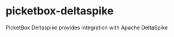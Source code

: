picketbox-deltaspike
====================

PicketBox Deltaspike provides integration with Apache DeltaSpike